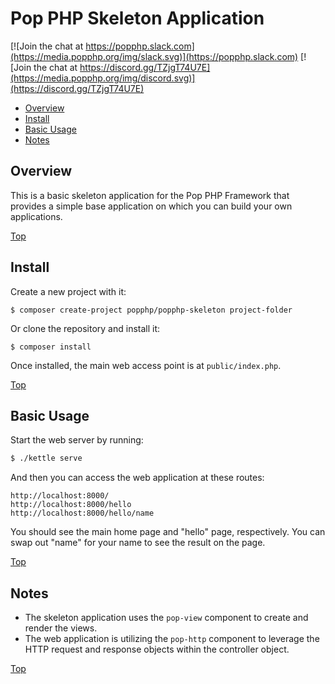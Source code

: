 Pop PHP Skeleton Application
============================

[![Join the chat at https://popphp.slack.com](https://media.popphp.org/img/slack.svg)](https://popphp.slack.com)
[![Join the chat at https://discord.gg/TZjgT74U7E](https://media.popphp.org/img/discord.svg)](https://discord.gg/TZjgT74U7E)

* [Overview](#overview)
* [Install](#install)
* [Basic Usage](#basic-usage)
* [Notes](#notes)

Overview
--------

This is a basic skeleton application for the Pop PHP Framework that provides a simple base
application on which you can build your own applications.

[Top](#pop-php-skeleton-application)

Install
-------

Create a new project with it:

```console
$ composer create-project popphp/popphp-skeleton project-folder
```

Or clone the repository and install it:

```console
$ composer install
```

Once installed, the main web access point is at `public/index.php`.

[Top](#pop-php-skeleton-application)

Basic Usage
-----------

Start the web server by running:

```bash
$ ./kettle serve
```

And then you can access the web application at these routes:

    http://localhost:8000/
    http://localhost:8000/hello
    http://localhost:8000/hello/name

You should see the main home page and "hello" page, respectively. You can swap out "name"
for your name to see the result on the page.

[Top](#pop-php-skeleton-application)

Notes
-----

* The skeleton application uses the `pop-view` component to create and render the views.
* The web application is utilizing the `pop-http` component to leverage the HTTP request and
response objects within the controller object.

[Top](#pop-php-skeleton-application)
